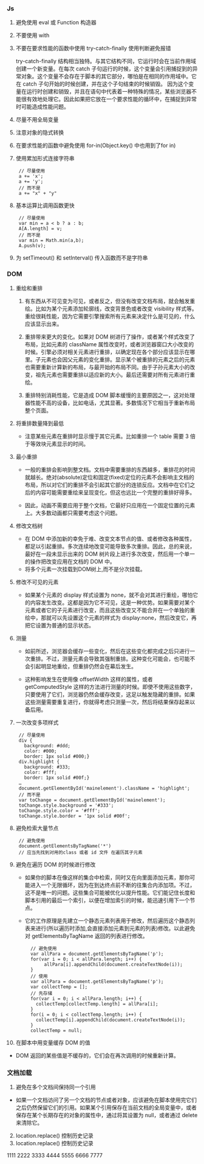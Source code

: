 
### Js
1. 避免使用 eval 或 Function 构造器
2. 不要使用 with
3. 不要在要求性能的函数中使用 try-catch-finally 使用判断避免报错

    try-catch-finally 结构相当独特。与其它结构不同，它运行时会在当前作用域创建一个新变量。在每次 catch 子句运行的时候，这个变量会引用捕捉到的异常对象。这个变量不会存在于脚本的其它部分，哪怕是在相同的作用域中。它在 catch 子句开始的时候创建，并在这个子句结束的时候销毁。
    因为这个变量在运行时创建和销毁，并且在语句中代表着一种特殊的情况，某些浏览器不能很有效地处理它。因此如果把它放在一个要求性能的循环中，在捕捉到异常时可能造成性能问题。
4. 尽量不用全局变量
5. 注意对象的隐式转换
6. 在要求性能的函数中避免使用 for-in(Object.key() 中也用到了for in)
7. 使用累加形式连接字符串

        // 尽量使用
        a += 'x';
        a += 'y';
        // 而不是
        a += "x" + "y"
8. 基本运算比调用函数更快

        // 尽量使用
        var min = a < b ? a : b;
        A[A.length] = v;
        // 而不是
        var min = Math.min(a,b);
        A.push(v);
9. 为 setTimeout() 和 setInterval() 传入函数而不是字符串


### DOM
1. 重绘和重排

    1. 有东西从不可见变为可见，或者反之，但没有改变文档布局，就会触发重绘。比如为某个元素添加轮廓线，改变背景色或者改变 visibility 样式等。重绘很耗性能，因为它需要引擎搜索所有元素来决定什么是可见的，什么应该显示出来。

    2. 重排带来更大的变化。如果对 DOM 树进行了操作，或者某个样式改变了布局，比如元素的 className 属性改变时，或者浏览器窗口大小改变的时候。引擎必须对相关元素进行重排，以确定现在各个部分应该显示在哪里。子元素也会因父元素的变化重排。显示某个被重排的元素之后的元素也需要重新计算新的布局，与最开始的布局不同。由于子孙元素大小的改变，祖先元素也需要重排以适应新的大小。最后还需要对所有元素进行重绘。

    3. 重排特别消耗性能，它是造成 DOM 脚本缓慢的主要原因之一，这对处理器性能不高的设备，比如电话，尤其显著。多数情况下它相当于重新布局整个页面。

2. 将重排数量降到最低

   * 注意某些元素在重排时显示慢于其它元素。比如重排一个 table 需要 3 倍于等效块元素显示的时间。

3. 最小重排
    * 一般的重排会影响到整文档。文档中需要重排的东西越多，重排花的时间就越长。绝对(absolute)定位和固定(fixed)定位的元素不会影响主文档的布局，所以对它们的重排不会引起其它部分的连锁反应。文档中在它们之后的内容可能需要重绘来呈现变化，但这也远比一个完整的重排好得多。

    *  因此，动画不需要应用于整个文档，它最好只应用在一个固定位置的元素上。大多数动画都只需要考虑这个问题。

4. 修改文档树
    * 在 DOM 中添加新的幸免于难、改变文本节点的值、或者修改各种属性，都足以引起重排。多次连续地改变可能导致多次重排。因此，总的来说，最好在一段未显示出来的 DOM 树片段上进行多次改变，然后用一个单一的操作把改变应用在文档的 DOM 中。
    * 将多个元素一次挂载到DOM树上,而不是分次挂载。
5. 修改不可见的元素
    * 如果某个元素的 display 样式设置为 none，就不会对其进行重绘，哪怕它的内容发生改变。这都是因为它不可见，这是一种优势。如果需要对某个元素或者它的子元素进行改变，而且这些改变又不能合并在一个单独的重绘中，那就可以先设置这个元素的样式为 display:none，然后改变它，再把它设置为普通的显示状态。

6. 测量
    * 如前所述，浏览器会缓存一些变化，然后在这些变化都完成之后只进行一次重排。不过，测量元素会导致其强制重排。这种变化可能会，也可能不会引起明显地重绘，但重排仍然会在幕后发生。

    * 这种影响发生在使用像 offsetWidth 这样的属性，或者 getComputedStyle 这样的方法进行测量的时候。即使不使用这些数字，只要使用了它们，浏览器仍然会缓存改变，这足以触发隐藏的重排。如果这些测量需要重复进行，你就得考虑只测量一次，然后将结果保存起来以备后用。


7. 一次改变多项样式

        // 尽量使用
        div {
          background: #ddd;
          color: #000;
          border: 1px solid #000;}
        div.highlight {
          background: #333;
          color: #fff;
          border: 1px solid #00f;}
        …
        document.getElementById('mainelement').className = 'highlight';
        // 而不是
        var toChange = document.getElementById('mainelement');
        toChange.style.background = '#333';
        toChange.style.color = '#fff';
        toChange.style.border = '1px solid #00f';

8. 避免检索大量节点

        // 避免使用
        document.getElementsByTagName('*')
        // 应当先找到对用的class 或者 id 文件 在遍历其子元素

9. 避免在遍历 DOM 的时候进行修改

    * 如果你的脚本在像这样的集合中检索，同时又在向里面添加元素，那你可能进入一个无限循环，因为在到达终点前不断的往集合内添加项。不过，这不是唯一的问题。这些集合可能被优化以提升性能。它们能记住长度和脚本引用的最后一个索引，以便在增加索引的时候，能迅速引用下一个节点。

    * 它的工作原理是先建立一个静态元素列表用于修改，然后遍历这个静态列表来进行(所以遍历时添加,会直接添加元素到元素的列表)修改。以此避免对 getElementsByTagName 返回的列表进行修改。

            // 避免使用
            var allPara = document.getElementsByTagName('p');
            for(var i = 0; i < allPara.length; i++) {
                 allPara[i].appendChild(document.createTextNode(i));
            }
            // 使用
            var allPara = document.getElementsByTagName('p');
            var collectTemp = [];
            // 先存储
            for(var i = 0; i < allPara.length; i++) {
              collectTemp[collectTemp.length] = allPara[i];
            }
            for(i = 0; i < collectTemp.length; i++) {
              collectTemp[i].appendChild(document.createTextNode(i));
            }
            collectTemp = null;
10. 在脚本中用变量缓存 DOM 的值
 * DOM 返回的某些值是不缓存的，它们会在再次调用的时候重新计算。

### 文档加载
1. 避免在多个文档间保持同一个引用
  *  如果一个文档访问了另一个文档的节点或者对象，应该避免在脚本使用完它们之后仍然保留它们的引用。如果某个引用保存在当前文档的全局变量中，或者保存在某个长期存在的对象的属性中，通过将其设置为 null，或者通过 delete 来清除它。

2. location.replace() 控制历史记录
2. location.replace() 控制历史记录



1111
2222
3333
4444
5555
6666
7777
